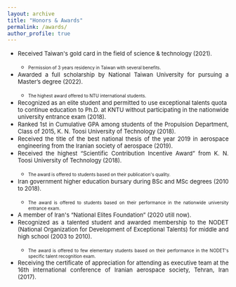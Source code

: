 ```yaml
---
layout: archive
title: "Honors & Awards"
permalink: /awards/
author_profile: true
---
```

<style>
p {
 max-width: 100px;
}
</style>
<p>
<ul>
  <li align="justify"><i class='fas fa-medal'></i><font size="-1"> Received Taiwan's gold card in the field of science & technology (2021). </font></li>

 <ul>
        <li align="justify"> <font size="-2"> Permission of 3 years residency in Taiwan with several benefits. </font></li>
</ul>
  
  <li align="justify"><i class='fas fa-medal'></i><font size="-1"> Awarded a full scholarship by National Taiwan University for pursuing a Master’s degree (2022).</font></li>
<ul>
        <li align="justify"><font size="-2"> The highest award offered to NTU international students. </font></li>
</ul>
  
  <li align="justify"><i class='fas fa-medal'></i> <font size="-1">Recognized as an elite student and permitted to use exceptional talents quota <br> to continue education to Ph.D. at KNTU without participating in the nationwide university entrance exam (2018).</font></li>
          

  <li align="justify"><i class='fas fa-medal'></i> <font size="-1">Ranked 1st in Cumulative GPA among students of the Propulsion Department, Class of 2015, K. N. Toosi University of Technology (2018). </font> </li>
  
  <li align="justify"><i class='fas fa-medal'></i> <font size="-1">Received the title of the best national thesis of the year 2019 in aerospace engineering from the Iranian society of aerospace (2019). </font></li>
   
   <li align="justify"><i class='fas fa-medal'></i> <font size="-1">Received the highest “Scientific Contribution Incentive Award” from K. N. Toosi University of Technology (2018).</font> </li>
  
 <ul>
    <li align="justify"> <font size="-2">The award is offered to students based on their publication's quality.</font> </li>
  </ul>
 
 <li align="justify"><i class='fas fa-medal'></i> <font size="-1">Iran government higher education bursary during BSc and MSc degrees (2010 to 2018).</font> </li>
  
 <ul>
    <li align="justify"> <font size="-2">The award is offered to students based on their performance in the nationwide university entrance exam.</font> </li>
  </ul>
  
 <li align="justify"><i class='fas fa-medal'></i> <font size="-1">A member of Iran's “National Elites Foundation” (2020 utill now).</font> </li>

  <li align="justify"><i class='fas fa-medal'></i> <font size="-1">Recognized as a talented student and awarded membership to the NODET (National Organization for Development of Exceptional Talents) for middle and high school (2003 to 2010). </font></li>
  
<ul>
    <li align="justify"> <font size="-2">The award is offered to few elementary students based on their performance in the NODET's specific talent recognition exam.</font> </li>
  </ul>
  
  <li align="justify"><i class='fas fa-medal'></i> <font size="-1">Receiving the certificate of appreciation for attending as executive team at the 16th international conference of Iranian aerospace society, Tehran, Iran (2017). </font></li>
</p>
